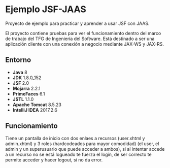 # Ejemplo JSF-JAAS

Proyecto de ejemplo para practicar y aprender a usar JSF con JAAS.

El proyecto contiene pruebas para ver el funcionamiento dentro del marco de trabajo del TFG de Ingeniería del Software. Está destinado a ser una aplicación cliente con una conexión a negocio mediante JAX-WS y JAX-RS.

## Entorno

 - **Java** 8
 - **JDK** 1.8.0_152
 - **JSF** 2.0
 - **Mojarra** 2.2.1
 - **PrimeFaces** 6.1
 - **JSTL** 1.1.0
 - **Apache Tomcat** 8.5.23
 - **IntelliJ IDEA** 2017.2.6
 
 
 ## Funcionamiento
 
 Tiene un pantalla de inicio con dos enlaes a recursos (user.xhtml y admin.xhtml) y 3 roles (hardcodeados para mayor comodidad) (el user, el admin y un superusuario que puede acceder a ambos), si al intentar accede a un recurso no se está logueado te fuerza el login, de ser correcto te permite acceder y hacer logout, si no da error.
